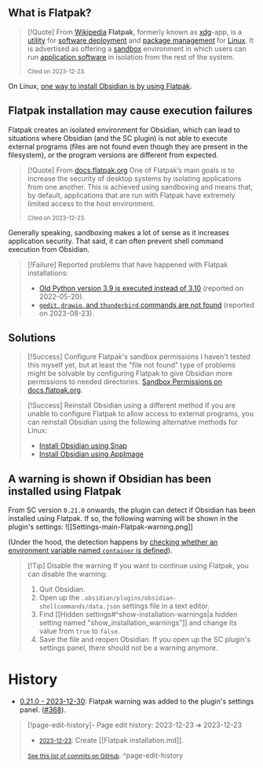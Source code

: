 ## What is Flatpak?

> [!Quote]  From [Wikipedia](https://en.wikipedia.org/wiki/Flatpak)
> **Flatpak**, formerly known as [xdg](https://en.wikipedia.org/wiki/Freedesktop.org "Freedesktop.org")-app, is a [utility](https://en.wikipedia.org/wiki/Software_utility "Software utility") for [software deployment](https://en.wikipedia.org/wiki/Software_deployment "Software deployment") and [package management](https://en.wikipedia.org/wiki/Package_management "Package management") for [Linux](https://en.wikipedia.org/wiki/Linux). It is advertised as offering a [sandbox](https://en.wikipedia.org/wiki/Sandbox_(computer_security) "Sandbox (computer security)") environment in which users can run [application software](https://en.wikipedia.org/wiki/Application_software "Application software") in isolation from the rest of the system.
> 
> <small>Cited on 2023-12-23.</small>

On Linux, [one way to install Obsidian is by using Flatpak](https://help.obsidian.md/Getting+started/Download+and+install+Obsidian#Install+Obsidian+using+Flatpak).

## Flatpak installation may cause execution failures

Flatpak creates an isolated environment for Obsidian, which can lead to situations where Obsidian (and the SC plugin) is not able to execute external programs (files are not found even though they are present in the filesystem), or the program versions are different from expected.

> [!Quote] From [docs.flatpak.org](https://docs.flatpak.org/en/latest/sandbox-permissions.html)
> One of Flatpak’s main goals is to increase the security of desktop systems by isolating applications from one another. This is achieved using sandboxing and means that, by default, applications that are run with Flatpak have extremely limited access to the host environment.
> 
> <small>Cited on 2023-12-23.</small>

Generally speaking, sandboxing makes a lot of sense as it increases application security. That said, it can often prevent shell command execution from Obsidian.

> [!Failure] Reported problems that have happened with Flatpak installations:
> - [Old Python version 3.9 is executed instead of 3.10](https://github.com/Taitava/obsidian-shellcommands/discussions/225) (reported on 2022-05-20).
> - [`gedit`, `drawio`, and `thunderbird` commands are not found](https://github.com/Taitava/obsidian-shellcommands/discussions/367) (reported on 2023-08-23).

## Solutions

> [!Success] Configure Flatpak's sandbox permissions
> I haven't tested this myself yet, but at least the "file not found" type of problems might be solvable by configuring Flatpak to give Obsidian more permissions to needed directories. [Sandbox Permissions on docs.flatpak.org](https://docs.flatpak.org/en/latest/sandbox-permissions.html).

> [!Success] Reinstall Obsidian using a different method
> If you are unable to configure Flatpak to allow access to external programs, you can reinstall Obsidian using the following alternative methods for Linux:
> - [Install Obsidian using Snap](https://help.obsidian.md/Getting+started/Download+and+install+Obsidian#Install+Obsidian+using+Snap)
> - [Install Obsidian using AppImage](https://help.obsidian.md/Getting+started/Download+and+install+Obsidian#Install+Obsidian+using+AppImage)

## A warning is shown if Obsidian has been installed using Flatpak
From SC version `0.21.0` onwards, the plugin can detect if Obsidian has been installed using Flatpak. If so, the following warning will be shown in the plugin's settings:
![[Settings-main-Flatpak-warning.png]]

(Under the hood, the detection happens by [checking whether an environment variable named `container` is defined](https://github.com/Taitava/obsidian-shellcommands/blob/baaf74c166bd4feb8c89e794d711a7a73ea847b6/src/Common.ts#L101-L117)).

> [!Tip] Disable the warning
> If you want to continue using Flatpak, you can disable the warning:
> 1. Quit Obsidian.
> 2. Open up the `.obsidian/plugins/obsidian-shellcommands/data.json` settings file in a text editor.
> 3. Find [[Hidden settings#^show-installation-warnings|a hidden setting named "show_installation_warnings"]] and change its value from `true` to `false`.
> 4. Save the file and reopen Obsidian. If you open up the SC plugin's settings panel, there should not be a warning anymore.

# History
- [0.21.0 - 2023-12-30](https://github.com/Taitava/obsidian-shellcommands/blob/main/CHANGELOG.md#0210---2023-12-30): Flatpak warning was added to the plugin's settings panel. ([#368](https://github.com/Taitava/obsidian-shellcommands/issues/368)).

> [!page-edit-history]- Page edit history: 2023-12-23 &#10132; 2023-12-23
> - [<small>2023-12-23</small>](https://github.com/Taitava/obsidian-shellcommands-documentation/commit/d586cb48e0b834224852c911bfda24b1d3168991): Create [[Flatpak installation.md]].
> 
> [<small>See this list of commits on GitHub</small>](https://github.com/Taitava/obsidian-shellcommands-documentation/commits/main/./Problems/Flatpak%20installation.md).
> ^page-edit-history